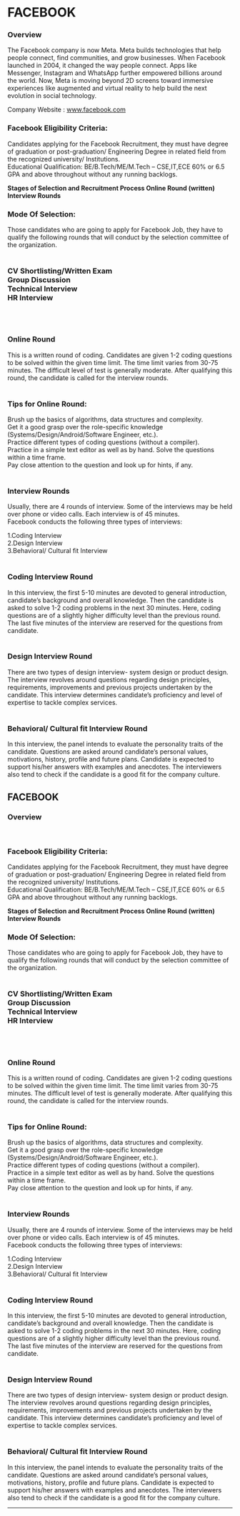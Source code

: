 
<h1>FACEBOOK</h1>

<h3>Overview</h3>
The Facebook company is now Meta. Meta builds technologies that help people connect, find communities, and grow businesses. When Facebook launched in 2004, it changed the way people connect. Apps like Messenger, Instagram and WhatsApp further empowered billions around the world. Now, Meta is moving beyond 2D screens toward immersive experiences like augmented and virtual reality to help build the next evolution in social technology.

Company Website : www.facebook.com


<H3>Facebook Eligibility Criteria:</H3>

Candidates applying for the Facebook Recruitment, they must have degree of graduation or post-graduation/ Engineering Degree in related field from the recognized university/ Institutions.<BR>
Educational Qualification: BE/B.Tech/ME/M.Tech – CSE,IT,ECE
60% or 6.5 GPA and above throughout without any running backlogs.<BR>

<B>Stages of Selection and Recruitment Process
Online Round (written)
Interview Rounds</B><BR>

<H3>Mode Of Selection:</H3>

Those candidates who are going to apply for Facebook Job, they have to qualify the following rounds that will conduct by the selection committee of the organization.
<BR>
<BR>

<H3>
CV Shortlisting/Written Exam<BR>
Group Discussion<BR>
Technical Interview<BR>
HR Interview<BR>
</H3>
<BR>
<BR>

<H3>Online Round</H3>
This is a written round of coding. Candidates are given 1-2 coding questions to be solved within the given time limit. The time limit varies from 30-75 minutes. The difficult level of test is generally moderate. After qualifying this round, the candidate is called for the interview rounds.
<BR>
<BR>

<H3>Tips for Online Round:</H3>
Brush up the basics of algorithms, data structures and complexity.<BR>
Get it a good grasp over the role-specific knowledge (Systems/Design/Android/Software Engineer, etc.).<BR>
Practice different types of coding questions (without a compiler).<BR>
Practice in a simple text editor as well as by hand.
Solve the questions within a time frame.<BR>
Pay close attention to the question and look up for hints, if any.<BR>
<BR>

<H3>Interview Rounds</H3>
Usually, there are 4 rounds of interview. Some of the interviews may be held over phone or video calls. Each interview is of 45 minutes.
<BR>
 Facebook conducts the following three types of interviews:<BR>

1.Coding Interview<BR>
2.Design Interview<BR>
3.Behavioral/ Cultural fit Interview<BR>
<BR>


<H3>Coding Interview Round</H3>
In this interview, the first 5-10 minutes are devoted to general introduction, candidate’s background and overall knowledge. Then the candidate is asked to solve 1-2 coding problems in the next 30 minutes. Here, coding questions are of a slightly higher difficulty level than the previous round. The last five minutes of the interview are reserved for the questions from candidate.
<BR>
<BR>

<H3>Design Interview Round</H3>
There are two types of design interview- system design or product design. The interview revolves around questions regarding design principles, requirements, improvements and previous projects undertaken by the candidate. This interview determines candidate’s proficiency and level of expertise to tackle complex services.<BR><BR>


<H3>Behavioral/ Cultural fit Interview Round</H3>
In this interview, the panel intends to evaluate the personality traits of the candidate. Questions are asked around candidate’s personal values, motivations, history, profile and future plans. Candidate is expected to support his/her answers with examples and anecdotes. The interviewers also tend to check if the candidate is a good fit for the company culture.
<BR>

<h2>FACEBOOK</h2>


<h3>Overview</h3><br>

<H3>Facebook Eligibility Criteria:</H3>

Candidates applying for the Facebook Recruitment, they must have degree of graduation or post-graduation/ Engineering Degree in related field from the recognized university/ Institutions.<BR>
Educational Qualification: BE/B.Tech/ME/M.Tech – CSE,IT,ECE
60% or 6.5 GPA and above throughout without any running backlogs.<BR>

<B>Stages of Selection and Recruitment Process
Online Round (written)
Interview Rounds</B><BR>

<H3>Mode Of Selection:</H3>

Those candidates who are going to apply for Facebook Job, they have to qualify the following rounds that will conduct by the selection committee of the organization.
<BR>
<BR>

<H3>
CV Shortlisting/Written Exam<BR>
Group Discussion<BR>
Technical Interview<BR>
HR Interview<BR>
</H3>
<BR>
<BR>

<H3>Online Round</H3>
This is a written round of coding. Candidates are given 1-2 coding questions to be solved within the given time limit. The time limit varies from 30-75 minutes. The difficult level of test is generally moderate. After qualifying this round, the candidate is called for the interview rounds.
<BR>
<BR>

<H3>Tips for Online Round:</H3>
Brush up the basics of algorithms, data structures and complexity.<BR>
Get it a good grasp over the role-specific knowledge (Systems/Design/Android/Software Engineer, etc.).<BR>
Practice different types of coding questions (without a compiler).<BR>
Practice in a simple text editor as well as by hand.
Solve the questions within a time frame.<BR>
Pay close attention to the question and look up for hints, if any.<BR>
<BR>

<H3>Interview Rounds</H3>
Usually, there are 4 rounds of interview. Some of the interviews may be held over phone or video calls. Each interview is of 45 minutes.
<BR>
 Facebook conducts the following three types of interviews:<BR>

1.Coding Interview<BR>
2.Design Interview<BR>
3.Behavioral/ Cultural fit Interview<BR>
<BR>


<H3>Coding Interview Round</H3>
In this interview, the first 5-10 minutes are devoted to general introduction, candidate’s background and overall knowledge. Then the candidate is asked to solve 1-2 coding problems in the next 30 minutes. Here, coding questions are of a slightly higher difficulty level than the previous round. The last five minutes of the interview are reserved for the questions from candidate.
<BR>
<BR>

<H3>Design Interview Round</H3>
There are two types of design interview- system design or product design. The interview revolves around questions regarding design principles, requirements, improvements and previous projects undertaken by the candidate. This interview determines candidate’s proficiency and level of expertise to tackle complex services.<BR><BR>


<H3>Behavioral/ Cultural fit Interview Round</H3>
In this interview, the panel intends to evaluate the personality traits of the candidate. Questions are asked around candidate’s personal values, motivations, history, profile and future plans. Candidate is expected to support his/her answers with examples and anecdotes. The interviewers also tend to check if the candidate is a good fit for the company culture.
<BR>

<HR>